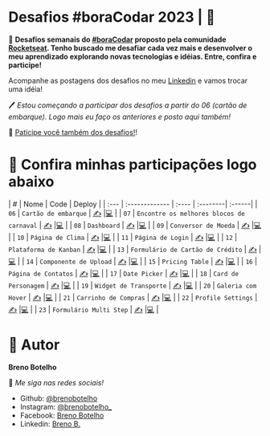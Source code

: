 # Desafios #boraCodar 2023 | 👾

📌 **Desafios semanais do [#boraCodar](https://www.rocketseat.com.br/boracodar) proposto pela comunidade [Rocketseat](https://www.rocketseat.com.br). 
Tenho buscado me desafiar cada vez mais e desenvolver o meu aprendizado explorando novas tecnologias e idéias. Entre, confira e participe!**


Acompanhe as postagens dos desafios no meu [Linkedin](https://br.linkedin.com/in/breno-botelho?trk=public_profile_browsemap) e vamos trocar uma idéia!  

🖊 _Estou começando a participar dos desafios a partir do 06 (cartão de embarque). Logo mais eu faço os anteriores e posto aqui também!_


🎯 [Paticipe você também dos desafios!](https://boracodar.dev/)!


# 💎 Confira minhas participações logo abaixo 

|   #  |    Nome        | Code  | Deploy   |
| :--- | :------------- | :---- | :--------| :------|
| `06` | `Cartão de embarque` |  [✍](https://github.com/brenobotelho/boracodar/tree/main/desafio6) |[💻](https://brenobotelho.github.io/boracodar/desafio6/) |
| `07` | `Encontre os melhores blocos de carnaval` |  [✍](https://github.com/brenobotelho/boracodar/tree/main/desafio7) |[💻](https://brenobotelho.github.io/boracodar/desafio7/) |
| `08` | `Dashboard` | [✍](https://github.com/brenobotelho/boracodar/tree/main/desafio8) |[💻](https://brenobotelho.github.io/boracodar/desafio8/) |
| `09` | `Conversor de Moeda` | [✍](https://github.com/brenobotelho/boracodar/tree/main/desafio9) |[💻](https://brenobotelho.github.io/boracodar/desafio9/) |
| `10` | `Página de Clima` | [✍](https://github.com/brenobotelho/boracodar/tree/main/desafio10) |[💻](https://brenobotelho.github.io/boracodar/desafio10/) |
| `11` | `Página de Login` | [✍](https://github.com/brenobotelho/boracodar/tree/main/desafio11) |[💻](https://brenobotelho.github.io/boracodar/desafio11/) |
| `12` | `Plataforma de Kanban` | [✍](https://github.com/brenobotelho/boracodar/tree/main/desafio12) |[💻](https://brenobotelho.github.io/boracodar/desafio12/) |
| `13` | `Formulário de Cartão de Crédito` | [✍](https://github.com/brenobotelho/boracodar/tree/main/desafio13) |[💻](https://brenobotelho.github.io/boracodar/desafio13/) |
| `14` | `Componente de Upload` | [✍](https://github.com/brenobotelho/boracodar/tree/main/desafio14) |[💻](https://brenobotelho.github.io/boracodar/desafio14/) |
| `15` | `Pricing Table` | [✍](https://github.com/brenobotelho/boracodar/tree/main/desafio15) |[💻](https://brenobotelho.github.io/boracodar/desafio15/) |
| `16` | `Página de Contatos` | [✍](https://github.com/brenobotelho/boracodar/tree/main/desafio16) |[💻](https://brenobotelho.github.io/boracodar/desafio16/) |
| `17` | `Date Picker` | [✍](https://github.com/brenobotelho/boracodar/tree/main/desafio17) |[💻](https://brenobotelho.github.io/boracodar/desafio17/) |
| `18` | `Card de Personagem` | [✍](https://github.com/brenobotelho/boracodar/tree/main/desafio18) |[💻](https://brenobotelho.github.io/boracodar/desafio18/) |
| `19` | `Widget de Transporte` | [✍](https://github.com/brenobotelho/boracodar/tree/main/desafio19) |[💻](https://brenobotelho.github.io/boracodar/desafio19/) |
| `20` | `Galeria com Hover` | [✍](https://github.com/brenobotelho/boracodar/tree/main/desafio20) |[💻](https://brenobotelho.github.io/boracodar/desafio20/) |
| `21` | `Carrinho de Compras` | [✍](https://github.com/brenobotelho/boracodar/tree/main/desafio21) |[💻](https://brenobotelho.github.io/boracodar/desafio21/) |
| `22` | `Profile Settings` | [✍](https://github.com/brenobotelho/boracodar/tree/main/desafio22) |[💻](https://brenobotelho.github.io/boracodar/desafio22/) |
| `23` | `Formulário Multi Step` | [✍](https://github.com/brenobotelho/boracodar/tree/main/desafio23) |[💻](https://brenobotelho.github.io/boracodar/desafio23/) |




# 👤 Autor

**Breno Botelho**

👾 _Me siga nas redes sociais!_

- Github: [@brenobotelho](https://github.com/brenobotelho)
- Instagram: [@brenobotelho_](https://instagram.com/@brenobotelho_)
- Facebook: [Breno Botelho](https://facebook.com/BrenooBotelho)
- Linkedin: [Breno B.](https://br.linkedin.com/in/breno-botelho?trk=public_profile_browsemap)
